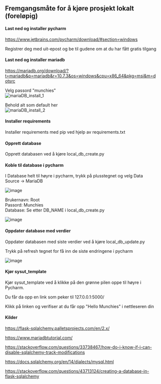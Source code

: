 ## Fremgangsmåte for å kjøre prosjekt lokalt (foreløpig)



#### Last ned og installer pycharm

https://www.jetbrains.com/pycharm/download/#section=windows

Registrer deg med uit-epost og be til gudene om at du har fått gratis tilgang

#### Last ned og installer mariadb

https://mariadb.org/download/?t=mariadb&p=mariadb&r=10.7.3&os=windows&cpu=x86_64&pkg=msi&m=dotsrc

Velg passord "munchies"  
![mariaDB_install_1](https://user-images.githubusercontent.com/98937880/154868769-7f317a29-1109-45bd-a5e2-23c48ac878d3.png)

Behold alt som default her  
![mariaDB_install_2](https://user-images.githubusercontent.com/98937880/154868776-a0fa6d99-c317-4a4d-8d16-9dbc74a318ad.png)

#### Installer requirements

Installer requirements med pip ved hjelp av requirements.txt

#### Opprett database

Opprett databasen ved å kjøre local_db_create.py



#### Koble til database i pycharm
I Database helt til høyre i pycharm, trykk på plusstegnet og velg Data Source -> MariaDB

![image](https://user-images.githubusercontent.com/98937880/155078882-e6703b48-cc59-4e17-9a93-0ed4974cf2a3.png)

Brukernavn: Root  
Passord: Munchies  
Database: Se etter DB_NAME i local_db_create.py

![image](https://user-images.githubusercontent.com/98937880/155079370-15fb5189-1e55-45c5-8c3e-b7b6c31de745.png)


#### Oppdater database med verdier

Oppdater databasen med siste verdier ved å kjøre local_db_update.py

Trykk på refresh tegnet for få inn de siste endringene i pycharm

![image](https://user-images.githubusercontent.com/98937880/155079077-c04face6-e9b9-4d25-bfec-95b26865c1af.png)



#### Kjør sysut_template

Kjør sysut_template ved å klikke på den grønne pilen oppe til høyre i Pycharm.

Du får da opp en link som peker til 127.0.0.1:5000/

Klikk på linken og verifiser at du får opp "Hello Munchies" i nettleseren din


#### Kilder
https://flask-sqlalchemy.palletsprojects.com/en/2.x/ 

https://www.mariadbtutorial.com/

https://stackoverflow.com/questions/33738467/how-do-i-know-if-i-can-disable-sqlalchemy-track-modifications

https://docs.sqlalchemy.org/en/14/dialects/mysql.html

https://stackoverflow.com/questions/43713124/creating-a-database-in-flask-sqlalchemy

